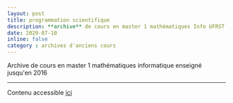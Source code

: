 ```yaml
---
layout: post
title: programmation scientifique
description: **archive** de cours en master 1 mathématiques Info UFRST Université Le Havre Normandie (-> 2016)
date: 2020-07-10
inline: false
category : archives d'anciens cours
---
```


Archive de cours en master 1 mathématiques informatique enseigné jusqu'en 2016

***

Contenu accessible [ici](https://litis.univ-lehavre.fr/~bertelle/progsci/)
